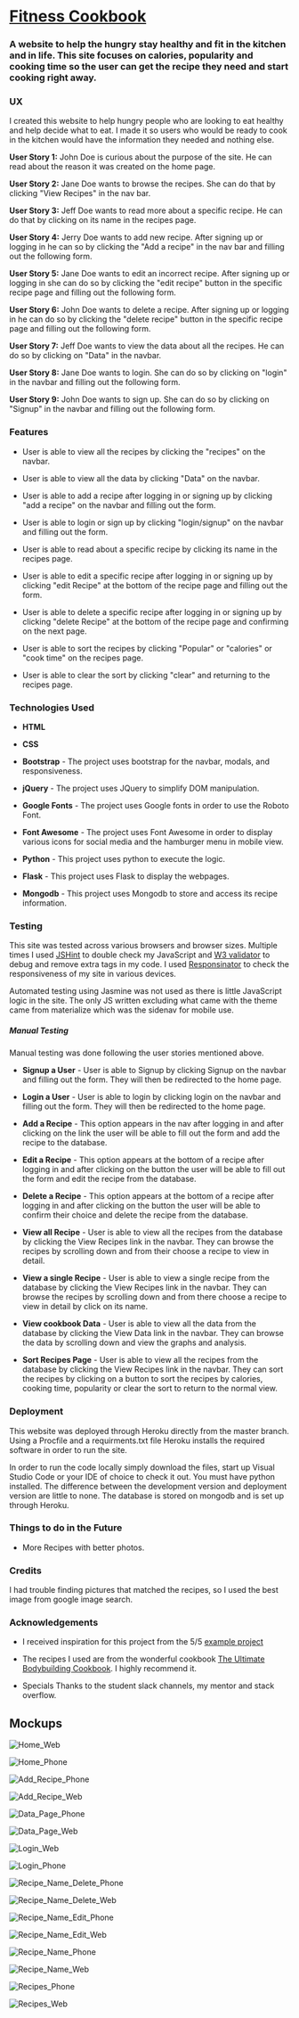 # [Fitness Cookbook](https://cook-book-application.herokuapp.com/ "Milestone #3") 

### A website to help the hungry stay healthy and fit in the kitchen and in life. This site focuses on calories, popularity and cooking time so the user can get the recipe they need and start cooking right away.

### UX

I created this website to help hungry people who are looking to eat healthy and help decide what to eat. I made it so users who would be ready to cook in the kitchen would have the information they needed and nothing else.

**User Story 1:**
John Doe is curious about the purpose of the site. He can read about the reason it was created on the home page.

**User Story 2:**
Jane Doe wants to browse the recipes. She can do that by clicking "View Recipes" in the nav bar.

**User Story 3:**
Jeff Doe wants to read more about a specific recipe. He can do that by clicking on its name in the recipes page.

**User Story 4:**
Jerry Doe wants to add new recipe. After signing up or logging in he can so by clicking the "Add a recipe" in the nav bar and filling out the following form.

**User Story 5:**
Jane Doe wants to edit an incorrect recipe.  After signing up or logging in she can do so by clicking the "edit recipe" button in the specific recipe page and filling out the following form.

**User Story 6:**
John Doe wants to delete a recipe.  After signing up or logging in he can do so by clicking the "delete recipe" button in the specific recipe page and filling out the following form.

**User Story 7:**
Jeff Doe wants to view the data about all the recipes. He can do so by clicking on "Data" in the navbar.

**User Story 8:**
Jane Doe wants to login. She can do so by clicking on "login" in the navbar and filling out the following form.

**User Story 9:**
John Doe wants to sign up. She can do so by clicking on "Signup" in the navbar and filling out the following form.

### Features

- User is able to view all the recipes by clicking the "recipes" on the navbar.

- User is able to view all the data by clicking "Data" on the navbar.

- User is able to add a recipe after logging in or signing up by clicking "add a recipe" on the navbar and filling out the form.

- User is able to login or sign up by clicking "login/signup" on the navbar and filling out the form.

- User is able to read about a specific recipe by clicking its name in the recipes page. 

- User is able to edit a specific recipe after logging in or signing up by clicking "edit Recipe" at the bottom of the recipe page and filling out the form. 

- User is able to delete a specific recipe after logging in or signing up by clicking "delete Recipe" at the bottom of the recipe page and confirming on the next page. 

- User is able to sort the recipes by clicking "Popular" or "calories" or "cook time" on the recipes page.

- User is able to clear the sort by clicking "clear" and returning to the recipes page.

### Technologies Used

- **HTML**

- **CSS**

- **Bootstrap**  - The project uses bootstrap for the navbar, modals, and responsiveness.

- **jQuery**  - The project uses JQuery to simplify DOM manipulation.

- **Google Fonts**  - The project uses Google fonts in order to use the Roboto Font.

- **Font Awesome**  - The project uses Font Awesome in order to display various icons for social media and the hamburger menu in mobile view.

- **Python** - This project uses python to execute the logic.

- **Flask** - This project uses Flask to display the webpages.

- **Mongodb** - This project uses Mongodb to store and access its recipe information.


### Testing

This site was tested across various browsers and browser sizes. Multiple times I used [JSHint](https://jshint.com/) to double check my JavaScript and [W3 validator](https://validator.w3.org/)  to debug and remove extra tags in my code. I used [Responsinator](https://www.responsinator.com) to check the responsiveness of my site in various devices.

Automated testing using Jasmine was not used as there is little JavaScript logic in the site. The only JS written excluding what came with the theme came from materialize which was the sidenav for mobile use.

##### Manual Testing

Manual testing was done following the user stories mentioned above.

- **Signup a User** - User is able to Signup by clicking Signup on the navbar and filling out the form. They will then be redirected to the home page.

- **Login a User** - User is able to login by clicking login on the navbar and filling out the form. They will then be redirected to the home page.


- **Add a Recipe** - This option appears in the nav after logging in and after clicking on the link the user will be able to fill out the form and add the recipe to the database.

- **Edit a Recipe** - This option appears at the bottom of a recipe after logging in and after clicking on the button the user will be able to fill out the form and edit the recipe from the database.

- **Delete a Recipe** - This option appears at the bottom of a recipe after logging in and after clicking on the button the user will be able to confirm their choice and delete the recipe from the database.

- **View all Recipe** - User is able to view all the recipes from the database by clicking the View Recipes link in the navbar. They can browse the recipes by scrolling down and from their choose a recipe to view in detail.

- **View a single Recipe** - User is able to view a single recipe from the database by clicking the View Recipes link in the navbar. They can browse the recipes by scrolling down and from there choose a recipe to view in detail by click on its name.

- **View cookbook Data** - User is able to view all the data from the database by clicking the View Data link in the navbar. They can browse the data by scrolling down and view the graphs and analysis.

- **Sort Recipes Page** - User is able to view all the recipes from the database by clicking the View Recipes link in the navbar. They can sort the recipes by clicking on a button to sort the recipes by calories, cooking time, popularity or clear the sort to return to the normal view.


### Deployment

This website was deployed through Heroku directly from the master branch. Using a Procfile and a requirments.txt file Heroku installs the required software in order to run the site. 

In order to run the code locally simply download the files, start up Visual Studio Code or your IDE of choice to check it out. You must have python installed. The difference between the development version and deployment version are little to none. The database is stored on mongodb and is set up through Heroku.

### Things to do in the Future

- More Recipes with better photos.

### Credits

I had trouble finding pictures that matched the recipes, so I used the best image from google image search.

### Acknowledgements

- I received inspiration for this project from the 5/5  [example project](https://code-institute-solutions.github.io/StudentExampleProjectGradeFive/)

- The recipes I used are from the wonderful cookbook [The Ultimate Bodybuilding Cookbook](https://www.amazon.com/Ultimate-Bodybuilding-Cookbook-High-Impact-Stronger/dp/162315765X). I highly recommend it.

- Specials Thanks to the student slack channels, my mentor and stack overflow.

## Mockups

![Home_Web](https://cook-book-application.herokuapp.com/static/img/mockups/Home_Web.png)

![Home_Phone](https://cook-book-application.herokuapp.com/static/img/mockups/Home_Phone.png)

![Add_Recipe_Phone](https://cook-book-application.herokuapp.com/static/img/mockups/Add_Recipe_Phone.png)

![Add_Recipe_Web](https://cook-book-application.herokuapp.com/static/img/mockups/Add_Recipe_Web.png)

![Data_Page_Phone](https://cook-book-application.herokuapp.com/static/img/mockups/Data_Page_Phone.png)

![Data_Page_Web](https://cook-book-application.herokuapp.com/static/img/mockups/Data_Page_Web.png)

![Login_Web](https://cook-book-application.herokuapp.com/static/img/mockups/Login_Web.png)

![Login_Phone](https://cook-book-application.herokuapp.com/static/img/mockups/Login_Phone.png)

![Recipe_Name_Delete_Phone](https://cook-book-application.herokuapp.com/static/img/mockups/Recipe_Name_Delete_Phone.png)

![Recipe_Name_Delete_Web](https://cook-book-application.herokuapp.com/static/img/mockups/Recipe_Name_Delete_Web.png)

![Recipe_Name_Edit_Phone](https://cook-book-application.herokuapp.com/static/img/mockups/Recipe_Name_Edit_Phone.png)

![Recipe_Name_Edit_Web](https://cook-book-application.herokuapp.com/static/img/mockups/Recipe_Name_Edit_Web.png)

![Recipe_Name_Phone](https://cook-book-application.herokuapp.com/static/img/mockups/Recipe_Name_Phone.png)

![Recipe_Name_Web](https://cook-book-application.herokuapp.com/static/img/mockups/Recipe_Name_Web.png)

![Recipes_Phone](https://cook-book-application.herokuapp.com/static/img/mockups/Recipes_Phone.png)

![Recipes_Web](https://cook-book-application.herokuapp.com/static/img/mockups/Recipes_Web.png)
